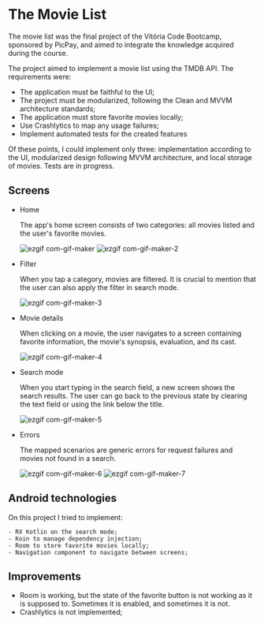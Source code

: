 # The Movie List
The movie list was the final project of the Vitória Code Bootcamp, sponsored by PicPay, and aimed to integrate the knowledge acquired during the course.

The project aimed to implement a movie list using the TMDB API. The requirements were:

- The application must be faithful to the UI;
- The project must be modularized, following the Clean and MVVM architecture standards;
- The application must store favorite movies locally;
- Use Crashlytics to map any usage failures;
- Implement automated tests for the created features

Of these points, I could implement only three: implementation according to the UI, modularized design following MVVM architecture, and local storage of movies. Tests are in progress.

## Screens

- Home

  The app's home screen consists of two categories: all movies listed and the user's favorite movies.

  ![ezgif com-gif-maker](https://user-images.githubusercontent.com/77559052/214552457-25b187f8-dac1-445d-ada2-a93b21fc8028.png) ![ezgif com-gif-maker-2](https://user-images.githubusercontent.com/77559052/214553129-5c5bbc5c-c5ec-471e-ab7c-6c670bb21717.png)

 
- Filter
 
   When you tap a category, movies are filtered. It is crucial to mention that the user can also apply the filter in search mode.
   
   ![ezgif com-gif-maker-3](https://user-images.githubusercontent.com/77559052/214553989-00375beb-ecb3-446d-911e-013eb16a39a3.png)
   
 
 - Movie details
 
   When clicking on a movie, the user navigates to a screen containing favorite information, the movie's synopsis, evaluation, and its cast.
   
   ![ezgif com-gif-maker-4](https://user-images.githubusercontent.com/77559052/214554555-eadb108e-a0ce-44e7-9baa-4eb868d3cacc.png)
   
   
  - Search mode
  
    When you start typing in the search field, a new screen shows the search results. The user can go back to the previous state by clearing the text field or using the link below the title.

    ![ezgif com-gif-maker-5](https://user-images.githubusercontent.com/77559052/214563143-c202449e-0f89-40fa-88a5-0b1bfd5e3740.png)
    
  
  - Errors
  
    The mapped scenarios are generic errors for request failures and movies not found in a search.
    
    ![ezgif com-gif-maker-6](https://user-images.githubusercontent.com/77559052/214564371-2b284b39-22d7-4d06-8bd8-c9c934a814c7.png) ![ezgif com-gif-maker-7](https://user-images.githubusercontent.com/77559052/214564567-12b3109f-17b5-4f3a-9eee-823a13b83b1e.png)


## Android technologies

  On this project I tried to implement:
  
    - RX Kotlin on the search mode;
    - Koin to manage dependency injection;
    - Room to store favorite movies locally;
    - Navigation component to navigate between screens;
    
    
## Improvements

  - Room is working, but the state of the favorite button is not working as it is supposed to. Sometimes it is enabled, and sometimes it is not.
  - Crashlytics is not implemented;
  


   

